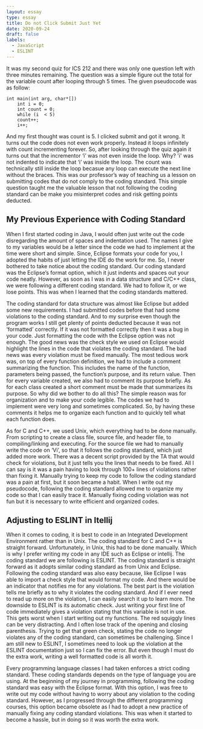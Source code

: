 ```yaml
---
layout: essay
type: essay
title: Do not Click Submit Just Yet
date: 2020-09-24
draft: false
labels:
  - JavaScript
  - ESLINT
---
```


It was my second quiz for ICS 212 and there was only one question left with three minutes remaining. The question was a simple figure out the total for the variable count after looping through 5 times. The given pseudocode was as follow:
```
int main(int arg, char*[])
    int i = 0;
    int count = 0;
    while (i  < 5)
    count++; 
    i++;
```
And my first thought was count is 5. I clicked submit and got it wrong. It turns out the code does not even work properly. Instead it loops infinitely with count incrementing forever. So, after looking through the quiz again it turns out that the incrementor ‘i’ was not even inside the loop. Why? 'i' was not indented to indicate that ‘i’ was inside the loop. The count was technically still inside the loop becasue any loop can execute the next line without the braces. This was our professor’s way of teaching us a lesson on submitting codes that do not comply to the coding standard. This simple question taught me the valuable lesson that not following the coding standard can be make you misinterpret codes and risk getting points deducted.
## My Previous Experience with Coding Standard
When I first started coding in Java, I would often just write out the code disregarding the amount of spaces and indentation used. The names I give to my variables would be a letter since the code we had to implement at the time were short and simple. Since, Eclipse formats your code for you, I adopted the habits of just letting the IDE do the work for me. So, I never bothered to take notice about the coding standard. Our coding standard was the Eclipse’s format option, which it just indents and spaces out your code neatly. However, as soon as I was in a data structure and C/C++ class, we were following a different coding standard. We had to follow it, or we lose points. This was when I learned that the coding standards mattered. 

The coding standard for data structure was almost like Eclipse but added some new requirements. I had submitted codes before that had some violations to the coding standard. And to my surprise even though the program works I still get plenty of points deducted because it was not ‘formatted’ correctly. If it was not formatted correctly then it was a bug in your code. Just formatting the code with the Eclipse option was not enough. The good news was the check style we used on Eclipse would highlight the lines in the code that violates the coding standard. The bad news was every violation must be fixed manually. The most tedious work was, on top of every function definition, we had to include a comment summarizing the function. This includes the name of the function, parameters being passed, the function’s purpose, and its return value. Then for every variable created, we also had to comment its purpose briefly. As for each class created a short comment must be made that summarizes its purpose. So why did we bother to do all this? The simple reason was for organization and to make your code legible. The codes we had to implement were very long and sometimes complicated. So, by having these comments it helps me to organize each function and to quickly tell what each function does.

As for C and C++, we used Unix, which everything had to be done manually. From scripting to create a class file, source file, and header file, to compiling/linking and executing. For the source file we had to manually write the code on ‘Vi’, so that it follows the coding standard, which just added more work. There was a decent script provided by the TA that would check for violations, but it just tells you the lines that needs to be fixed. All I can say is it was a pain having to look through 100+ lines of violations rather than fixing it. Manually trying to keep my code to follow the coding standard was a pain at first, but it soon became a habit. When I write out my pseudocode, following the coding standard allowed me to organize my code so that I can easily trace it. Manually fixing coding violation was not fun but it is necessary to write efficient and organized codes. 

## Adjusting to ESLINT in Itellij
When it comes to coding, it is best to code in an Integrated Development Environment rather than in Unix. The coding standard for C and C++ is straight forward. Unfortunately, in Unix, this had to be done manually. Which is why I prefer writing my code in any IDE such as Eclipse or intellij. The coding standard we are following is ESLINT. The coding standard is straight forward as it adopts similar coding standard as from Unix and Eclipse. Following the coding standard was also easy because, like Eclipse I was able to import a check style that would format my code. And there would be an indicator that notifies me for any violations. The best part is the violation tells me briefly as to why it violates the coding standard. And if I ever need to read up more on the violation, I can easily search it up to learn more. The downside to ESLINT is its automatic check. Just writing your first line of code immediately gives a violation stating that this variable is not in use. This gets worst when I start writing out my functions. The red squiggly lines can be very distracting. And I often lose track of the opening and closing parenthesis. Trying to get that green check, stating the code no longer violates any of the coding standard, can sometimes be challenging. Since I am still new to ESLINT, I sometimes need to look up the violation at the ESLINT documentation just so I can fix the error. But even though I must do the extra work, writing a well formatted code is all worth it.

Every programming language classes I had taken enforces a strict coding standard. These coding standards depends on the type of language you are using. At the beginning of my journey in programming, following the coding standard was easy with the Eclipse format. With this option, I was free to write out my code without having to worry about any violation to the coding standard. However, as I progressed through the different programming courses, this option became obsolete as I had to adopt a new practice of manually fixing any coding standard violations. This was when it started to become a hassle, but in doing so it was worth the extra work.
